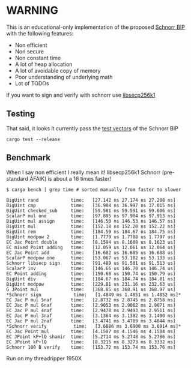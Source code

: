 # WARNING

This is an educational-only implementation of the proposed [Schnorr BIP](https://github.com/sipa/bips/blob/bip-schnorr/bip-schnorr.mediawiki) with the following features:

* Non efficient
* Non secure
* Non constant time
* A lot of heap allocation
* A lot of avoidable copy of memory
* Poor understanding of underlying math
* Lot of TODOs 

If you want to sign and verify with schnorr use [libsecp256k1]()


## Testing

That said, it looks it currently pass the [test vectors](https://github.com/sipa/bips/blob/bip-schnorr/bip-schnorr.mediawiki#test-vectors) of the Schnorr BIP

```
cargo test --release
```

## Benchmark

When I say non efficient I really mean it!
libsecp256k1 Schnorr (pre-standard AFAIK) is about a 16 times faster!

```
$ cargo bench | grep time # sorted manually from faster to slower

BigUint rand            time:   [27.142 ns 27.174 ns 27.208 ns]
BigUint cmp             time:   [36.984 ns 36.997 ns 37.015 ns]
BigUint checked_sub     time:   [59.581 ns 59.591 ns 59.606 ns]
ScalarP mul one         time:   [97.895 ns 97.904 ns 97.913 ns]
BigUint mul assign      time:   [146.50 ns 146.53 ns 146.57 ns]
BigUint mul             time:   [152.18 ns 152.20 ns 152.22 ns]
BigUint rem             time:   [184.59 ns 184.67 ns 184.75 ns]
BigUint modpow 2        time:   [1.7779 us 1.7788 us 1.7797 us]
EC Jac Point double     time:   [8.1594 us 8.1608 us 8.1623 us]
EC mixed Point adding   time:   [12.059 us 12.061 us 12.064 us]
EC Jac Point add        time:   [16.682 us 16.685 us 16.688 us]
ScalarP modpow one      time:   [53.067 us 53.102 us 53.133 us]
Schnorr libsecp sign    time:   [91.489 us 91.501 us 91.513 us]
ScalarP inv             time:   [146.66 us 146.70 us 146.74 us]
EC Point adding         time:   [150.68 us 150.74 us 150.79 us]
BigUint div             time:   [184.67 ns 184.74 ns 184.81 ns]
BigUint modpow          time:   [229.81 us 231.16 us 232.63 us]
G JPoint mul            time:   [368.85 us 368.91 us 368.97 us]
*Schnorr sign            time:   [1.4849 ms 1.4851 ms 1.4852 ms]*
EC Jac P mul 5naf       time:   [2.8732 ms 2.8745 ms 2.8758 ms]
EC Jac P mul 6naf       time:   [2.9053 ms 2.9062 ms 2.9071 ms]
EC Jac P mul 4naf       time:   [2.9478 ms 2.9493 ms 2.9511 ms]
EC Jac P mul 3naf       time:   [3.1364 ms 3.1382 ms 3.1400 ms]
EC Jac P mul 2naf       time:   [3.4741 ms 3.4789 ms 3.4844 ms]
*Schnorr verify          time:   [3.6886 ms 3.6900 ms 3.6914 ms]*
EC Jac Point mul        time:   [4.1507 ms 4.1546 ms 4.1584 ms]
EC JPoint kP+lQ shamir  time:   [5.2714 ms 5.2748 ms 5.2786 ms]
EC JPoint kP+lQ         time:   [8.3215 ms 8.3273 ms 8.3332 ms]
Schnorr 100 B verify    time:   [153.72 ms 153.74 ms 153.76 ms]

```

Run on my threadripper 1950X